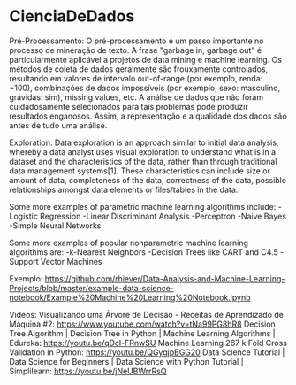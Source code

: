﻿# CienciaDeDados

Pré-Processamento:
O pré-processamento é um passo importante no processo de mineração de texto. A frase "garbage in, garbage out" é particularmente aplicável a projetos de data mining e machine learning. Os métodos de coleta de dados geralmente são frouxamente controlados, resultando em valores de intervalo out-of-range (por exemplo, renda: −100),  combinações de dados impossíveis (por exemplo, sexo: masculino, grávidas: sim), missing values, etc. A análise de dados que não foram cuidadosamente selecionados para tais problemas pode produzir resultados enganosos. Assim, a representação e a qualidade dos dados são antes de tudo uma análise.

Exploration:
Data exploration is an approach similar to initial data analysis, whereby a data analyst uses visual exploration to understand what is in a dataset and the characteristics of the data, rather than through traditional data management systems[1]. These characteristics can include size or amount of data, completeness of the data, correctness of the data, possible relationships amongst data elements or files/tables in the data.

Some more examples of parametric machine learning algorithms include:
-Logistic Regression
-Linear Discriminant Analysis
-Perceptron
-Naive Bayes
-Simple Neural Networks

Some more examples of popular nonparametric machine learning algorithms are:
-k-Nearest Neighbors
-Decision Trees like CART and C4.5
-Support Vector Machines

Exemplo:
https://github.com/rhiever/Data-Analysis-and-Machine-Learning-Projects/blob/master/example-data-science-notebook/Example%20Machine%20Learning%20Notebook.ipynb

Vídeos:
Visualizando uma Árvore de Decisão - Receitas de Aprendizado de Máquina #2: https://www.youtube.com/watch?v=tNa99PG8hR8
Decision Tree Algorithm | Decision Tree in Python | Machine Learning Algorithms | Edureka: https://youtu.be/qDcl-FRnwSU
Machine Learning 267 k Fold Cross Validation in Python: https://youtu.be/QGygjpBGG20
Data Science Tutorial | Data Science for Beginners | Data Science with Python Tutorial | Simplilearn: https://youtu.be/jNeUBWrrRsQ
